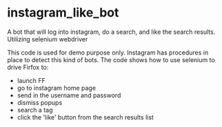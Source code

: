 # instagram_like_bot
A bot that will log into instagram, do a search, and like the search results.  Utilizing selenium webdriver

This code is used for demo purpose only.  Instagram has procedures in place to detect this kind of bots.  The code shows how to use selenium to drive Firfox to:
- launch FF
- go to instagram home page
- send in the username and password
- dismiss popups
- search a tag
- click the 'like' button from the search results list 
